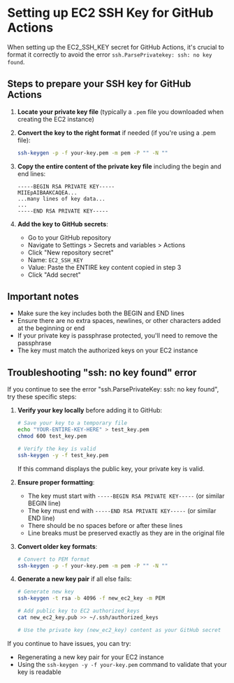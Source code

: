 # Setting up EC2 SSH Key for GitHub Actions

When setting up the EC2_SSH_KEY secret for GitHub Actions, it's crucial to format it correctly to avoid the error `ssh.ParsePrivatekey: ssh: no key found`.

## Steps to prepare your SSH key for GitHub Actions

1. **Locate your private key file** (typically a `.pem` file you downloaded when creating the EC2 instance)

2. **Convert the key to the right format** if needed (if you're using a .pem file):
   ```bash
   ssh-keygen -p -f your-key.pem -m pem -P "" -N ""
   ```

3. **Copy the entire content of the private key file** including the begin and end lines:
   ```
   -----BEGIN RSA PRIVATE KEY-----
   MIIEpAIBAAKCAQEA...
   ...many lines of key data...
   ...
   -----END RSA PRIVATE KEY-----
   ```

4. **Add the key to GitHub secrets**:
   - Go to your GitHub repository
   - Navigate to Settings > Secrets and variables > Actions
   - Click "New repository secret"
   - Name: `EC2_SSH_KEY`
   - Value: Paste the ENTIRE key content copied in step 3
   - Click "Add secret"

## Important notes

- Make sure the key includes both the BEGIN and END lines
- Ensure there are no extra spaces, newlines, or other characters added at the beginning or end
- If your private key is passphrase protected, you'll need to remove the passphrase
- The key must match the authorized keys on your EC2 instance

## Troubleshooting "ssh: no key found" error

If you continue to see the error "ssh.ParsePrivateKey: ssh: no key found", try these specific steps:

1. **Verify your key locally** before adding it to GitHub:
   ```bash
   # Save your key to a temporary file
   echo "YOUR-ENTIRE-KEY-HERE" > test_key.pem
   chmod 600 test_key.pem
   
   # Verify the key is valid
   ssh-keygen -y -f test_key.pem
   ```
   If this command displays the public key, your private key is valid.

2. **Ensure proper formatting**:
   - The key must start with `-----BEGIN RSA PRIVATE KEY-----` (or similar BEGIN line)
   - The key must end with `-----END RSA PRIVATE KEY-----` (or similar END line)
   - There should be no spaces before or after these lines
   - Line breaks must be preserved exactly as they are in the original file

3. **Convert older key formats**:
   ```bash
   # Convert to PEM format
   ssh-keygen -p -f your-key.pem -m pem -P "" -N ""
   ```

4. **Generate a new key pair** if all else fails:
   ```bash
   # Generate new key
   ssh-keygen -t rsa -b 4096 -f new_ec2_key -m PEM
   
   # Add public key to EC2 authorized_keys
   cat new_ec2_key.pub >> ~/.ssh/authorized_keys
   
   # Use the private key (new_ec2_key) content as your GitHub secret
   ```

If you continue to have issues, you can try:
- Regenerating a new key pair for your EC2 instance
- Using the `ssh-keygen -y -f your-key.pem` command to validate that your key is readable 